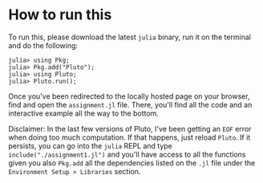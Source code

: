 # How to run this

To run this, please download the latest `julia` binary, run it on the terminal and do the following:

```julia-repl
julia> using Pkg;
julia> Pkg.add("Pluto");
julia> using Pluto;
julia> Pluto.run();
```

Once you've been redirected to the locally hosted page on your browser, find and open the `assignment.jl` file. There, you'll find all the code and an interactive example all the way to the bottom.

Disclaimer: In the last few versions of Pluto, I've been getting an `EOF` error when doing too much computation. If that happens, just reload `Pluto`. If it persists, you can go into the `julia` REPL and type `include("./assignment1.jl")` and you'll have access to all the functions given you also `Pkg.add` all the dependencies listed on the `.jl` file under the `Environment Setup > Libraries` section.
